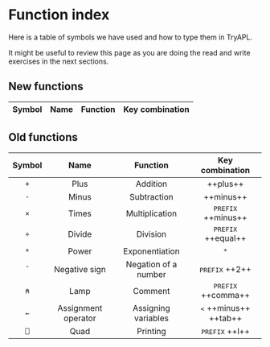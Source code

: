 # Function index

Here is a table of symbols we have used and how to type them in TryAPL.

It might be useful to review this page as you are doing the read and write exercises in the next sections.

## New functions

| Symbol | Name | Function | Key combination |
|:--:|:--:|:--:|:--:|


## Old functions

| Symbol | Name | Function | Key combination |
|:--:|:--:|:--:|:--:|
| `+` | Plus | Addition | ++plus++ |
| `-` | Minus | Subtraction | ++minus++ |
| `×` | Times | Multiplication | <kbd>PREFIX</kbd> ++minus++ |
| `÷` | Divide | Division | <kbd>PREFIX</kbd> ++equal++ |
| `*` | Power | Exponentiation | <kbd>*</kbd> |
| `¯` | Negative sign | Negation of a number | <kbd>PREFIX</kbd> ++2++ |
| `⍝` | Lamp | Comment | <kbd>PREFIX</kbd> ++comma++ |
| `←` | Assignment operator | Assigning variables | <kbd><</kbd> ++minus++ ++tab++ |
| `⎕` | Quad | Printing | <kbd>PREFIX</kbd> ++l++ |
